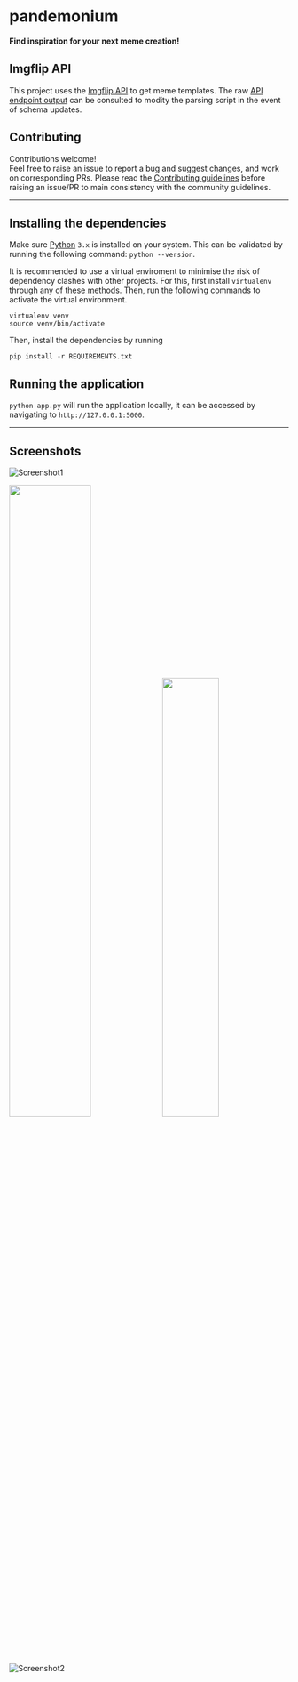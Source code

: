 # pandemonium
**Find inspiration for your next meme creation!**

## Imgflip API
This project uses the [Imgflip API](https://imgflip.com/api) to get meme templates. The raw [API endpoint output](https://api.imgflip.com/get_memes) can be consulted to modity the parsing script in the event of schema updates. 

## Contributing
Contributions welcome!  
Feel free to raise an issue to report a bug and suggest changes, and work on corresponding PRs. 
Please read the [Contributing guidelines](https://github.com/vijay-jaisankar/pandemonium/blob/main/CONTRIBUTING.md) before raising an issue/PR to main consistency with the community guidelines.

---

## Installing the dependencies
Make sure [Python](https://www.python.org/downloads/) `3.x` is installed on your system. This can be validated by running the following command: `python --version`.  

It is recommended to use a virtual enviroment to minimise the risk of dependency clashes with other projects. For this, first install `virtualenv` through any of [these methods](https://virtualenv.pypa.io/en/stable/installation.html). Then, run the following commands to activate the virtual environment.  

```
virtualenv venv
source venv/bin/activate
```

Then, install the dependencies by running
```
pip install -r REQUIREMENTS.txt
```

## Running the application
```python app.py``` will run the application locally, it can be accessed by navigating to `http://127.0.0.1:5000`.

---

## Screenshots  

![Screenshot1](https://github.com/yr1404/pandemonium/assets/106465753/70526657-b3d9-4a6a-a9e5-5f2aa8b68b65)

<p float="left">
  <img src="https://github.com/yr1404/pandemonium/assets/106465753/ce484373-7017-4a97-b72a-497dbbb023f6" width="54%"/> 
  <img src="https://github.com/yr1404/pandemonium/assets/106465753/4a31ffbc-b92c-4c56-bf07-2f9fad262c62" width="45%"/>
</p>

![Screenshot2](https://github.com/yr1404/pandemonium/assets/106465753/9966f331-0373-4fdd-8982-9ff83d7084f2)

